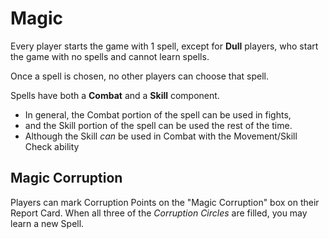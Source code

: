 # Magic

Every player starts the game with 1 spell, except for **Dull** players,
who start the game with no spells and cannot learn spells.

Once a spell is chosen, no other players can choose that spell.

Spells have both a **Combat** and a **Skill** component.

* In general, the Combat portion of the spell can be used in fights,
* and the Skill portion of the spell can be used the rest of the time.
* Although the Skill _can_ be used in Combat with the Movement/Skill Check ability


## Magic Corruption

Players can mark Corruption Points on the "Magic Corruption" box on their Report Card. When all three of the _Corruption Circles_ are filled, you may learn a new Spell.
